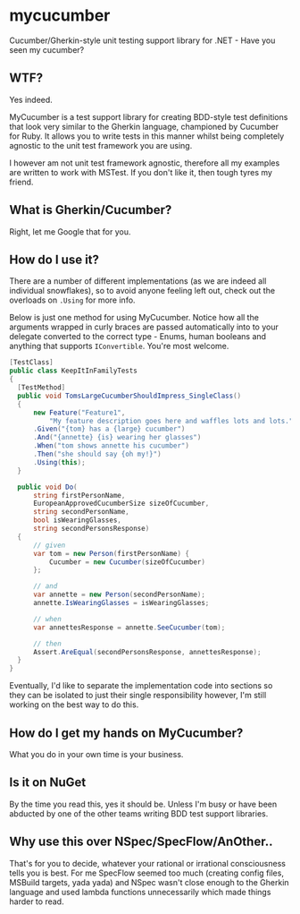 # mycucumber
Cucumber/Gherkin-style unit testing support library for .NET - Have you seen my cucumber?

## WTF?
Yes indeed. 

MyCucumber is a test support library for creating BDD-style test definitions that look very
similar to the Gherkin language, championed by Cucumber for Ruby. It allows you to write
tests in this manner whilst being completely agnostic to the unit test framework you are using.

I however am not unit test framework agnostic, therefore all my examples are written to work
with MSTest. If you don't like it, then tough tyres my friend.

## What is Gherkin/Cucumber?
Right, let me Google that for you.

## How do I use it?
There are a number of different implementations (as we are indeed all individual snowflakes),
so to avoid anyone feeling left out, check out the overloads on `.Using` for more info.

Below is just one method for using MyCucumber. Notice how all the arguments wrapped
in curly braces are passed automatically into to your delegate converted to the correct
type - Enums, human booleans and anything that supports `IConvertible`. You're most welcome.

```csharp
[TestClass]
public class KeepItInFamilyTests
{
  [TestMethod]
  public void TomsLargeCucumberShouldImpress_SingleClass()
  {
      new Feature("Feature1", 
          "My feature description goes here and waffles lots and lots.")
      .Given("{tom} has a {large} cucumber")
      .And("{annette} {is} wearing her glasses")
      .When("tom shows annette his cucumber")
      .Then("she should say {oh my!}")
      .Using(this);
  }

  public void Do(
      string firstPersonName, 
      EuropeanApprovedCucumberSize sizeOfCucumber, 
      string secondPersonName, 
      bool isWearingGlasses, 
      string secondPersonsResponse)
  {
      // given
      var tom = new Person(firstPersonName) {
          Cucumber = new Cucumber(sizeOfCucumber)
      };

      // and
      var annette = new Person(secondPersonName);
      annette.IsWearingGlasses = isWearingGlasses;

      // when
      var annettesResponse = annette.SeeCucumber(tom);

      // then
      Assert.AreEqual(secondPersonsResponse, annettesResponse);
  }
}
```

Eventually, I'd like to separate the implementation code into sections
so they can be isolated to just their single responsibility however,
I'm still working on the best way to do this.

## How do I get my hands on MyCucumber?
What you do in your own time is your business.

## Is it on NuGet
By the time you read this, yes it should be. Unless I'm busy or have been abducted
by one of the other teams writing BDD test support libraries.

## Why use this over NSpec/SpecFlow/AnOther..
That's for you to decide, whatever your rational or irrational consciousness 
tells you is best. For me SpecFlow seemed too much (creating config files, MSBuild targets, yada yada) 
and NSpec wasn't close enough to the Gherkin language and used lambda functions unnecessarily
which made things harder to read.